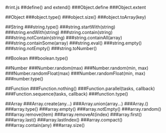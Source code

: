 #rint.js
##define() and extend()
###Object.define
###Object.extent

##Object
###object.type()
###object.size()
###object.toArray(key)

##String
###string.type()
###string.startWith(string)
###string.endWith(string)
###string.contain(string)
###string.notContain(string)
###string.containAll(array)
###string.containSome(array)
###string.eval()
###string.empty()
###string.notEmpty()
###string.toNumber()

##Boolean
###boolean.type()

##Number
###Number.random(max)
###Number.random(min, max)
###Number.randomFloat(max)
###Number.randomFloat(min, max)
###number.type()

##Function
###Function.nothing()
###Function.parallel(tasks, callback)
###Function.sequence(tasks, callback)
###function.type()

##Array
###Array.create(any...)
###Array.union(array...)
###Array.()
###array.type()
###array.empty()
###array.notEmpty()
###array.random()
###array.remove(item)
###array.removeAt(index)
###array.first()
###array.last()
###array.lastIndex()
###array.compact()
###array.contain(any)
###array.size()
